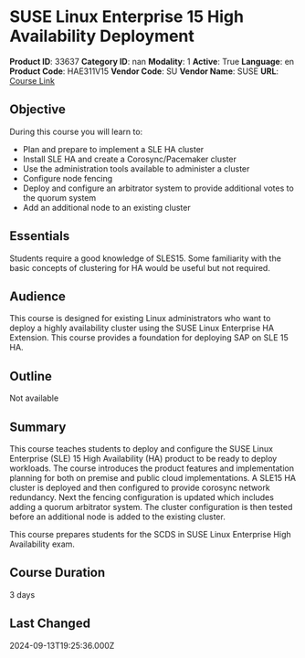 # SUSE Linux Enterprise 15 High Availability Deployment

**Product ID**: 33637
**Category ID**: nan
**Modality**: 1
**Active**: True
**Language**: en
**Product Code**: HAE311V15
**Vendor Code**: SU
**Vendor Name**: SUSE
**URL**: [Course Link](https://www.fastlaneus.com/course/suse-hae311v15)

## Objective
During this course you will learn to: 


- Plan and prepare to implement a SLE HA cluster
- Install SLE HA and create a Corosync/Pacemaker cluster
- Use the administration tools available to administer a cluster
- Configure node fencing
- Deploy and configure an arbitrator system to provide additional votes to the quorum system
- Add an additional node to an existing cluster

## Essentials
Students require a good knowledge of SLES15. Some familiarity with the basic concepts of clustering for HA would be useful but not required.

## Audience
This course is designed for existing Linux administrators who want to deploy a highly availability cluster using the SUSE Linux Enterprise HA Extension. This course provides a foundation for deploying SAP on SLE 15 HA.

## Outline
Not available

## Summary
This course teaches students to deploy and configure the SUSE Linux Enterprise (SLE) 15 High Availability (HA) product to be ready to deploy workloads. The course introduces the product features and implementation planning for both on premise and public cloud implementations. A SLE15 HA cluster is deployed and then configured to provide corosync network redundancy. Next the fencing configuration is updated which includes adding a quorum arbitrator system. The cluster configuration is then tested before an additional node is added to the existing cluster. 

This course prepares students for the SCDS in SUSE Linux Enterprise High Availability exam.

## Course Duration
3 days

## Last Changed
2024-09-13T19:25:36.000Z
